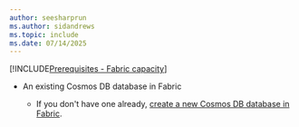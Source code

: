 ```yaml
---
author: seesharprun
ms.author: sidandrews
ms.topic: include
ms.date: 07/14/2025
---
```


[!INCLUDE[Prerequisites - Fabric capacity](prerequisite-fabric-capacity.md)]

- An existing Cosmos DB database in Fabric

  - If you don't have one already, [create a new Cosmos DB database in Fabric](../quickstart-portal.md).
